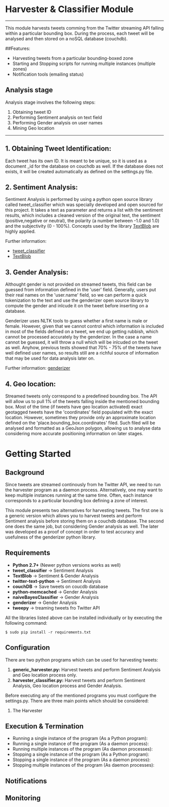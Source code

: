 Harvester & Classifier Module
===================

- - - - 

This module harvests tweets comming from the Twitter streaming API falling within a particular bounding box.
During the process, each tweet will be analysed and then stored on a noSQL database (couchdb).

##Features:

* Harvesting tweets from a particular bounding-boxed zone
* Starting and Stopping scripts for running multiple instances (multiple zones)
* Notification tools (emailing status)

## Analysis stage

Analysis stage involves the following steps:

1. Obtaining tweet ID
2. Performing Sentiment analysis on text field
3. Performing Gender analysis on user names
4. Mining Geo location

- - - - 

## 1. Obtaining Tweet Identification:

Each tweet has its own ID. It is meant to be unique, so it is used as a document _id for the database on couchdb as well. If the database does not exists, it will be created automatically as defined on the settings.py file.

## 2. Sentiment Analysis:

Sentiment Analysis is performed by using a python open source library called tweet_classifier which was specially developed and open sourced for this project. It takes a text as parameter and returns a list with the sentiment results, which includes a cleaned version of the original text, the sentiment (positive,negative or neutral), the polarity (a number between -1.0 and 1.0) and the subjectivity (0 - 100%). Concepts used by the library [TextBlob](http://textblob.readthedocs.org/en/dev/advanced_usage.html#sentiment-analyzers) are highly applied.

Further information:<br>
* [tweet_classifier](https://github.com/diogonal/classifier)<br> 
* [TextBlob](http://textblob.readthedocs.org/en/dev/)

## 3. Gender Analysis:

Althought gender is not provided on streamed tweets, this field can be guessed from information defined in the 'user' field. Generally, users put their real names on the 'user.name' field, so we can perform a quick tokenization to the text and use the genderizer open source library to compute the gender and inlcude it on the tweet before inserting on a database.

Genderizer uses NLTK tools to guess whether a first name is male or female. However, given that we cannot control which information is included in most of the fields defined on a tweet, we end up getting rubbish, which cannot be processed accurately by the genderizer. In the case a name cannot be guessed, it will throw a null which will be inlcuded on the tweet as well. Anyhow, previous tests showed that 70% - 75% of the tweets have well defined user names, so results still are a richful source of information that may be used for data analysis later on.

Further information: [genderizer](https://github.com/muatik/genderizer)

## 4. Geo location:

Streamed tweets only correspond to a predefined bounding box. The API will allow us to pull 1% of the tweets falling inside the mentioned bounding box. Most of the time (if tweets have geo location activated) exact geotagged tweets have the 'coordinates' field populated with the exact location. However, sometimes they provide only an approximate location defined on the 'place.bounding_box.coordinates' filed. Such filed will be analysed and formatted as a GeoJson polygon, allowing us to analyse data considering more accurate positioning information on later stages.

# Getting Started

## Background 

Since tweets are streamed continously from he Twitter API, we need to run the harvester program as a daemon process. Alternatively, one may want to keep multiple instances running at the same time. Often, each instance corresponds to a particular bounding box defining a zone of interest. 

This module presents two alternatives for harvesting tweets. The first one is a generic version which allows you to harvest tweets and perform Sentiment analysis before storing them on a couchdb database. The second one does the same job, but considering Gender analysis as well. The later was developed as a proof of concept in order to test accuracy and usefulness of the genderizer python library.

## Requirements

* **Python 2.7+** (Newer python versions works as well)
* **tweet_classifier**        -> Sentiment Analysis
* **TextBlob**                -> Sentiment & Gender Analysis
* **twitter-text-python**     -> Sentiment Analysis
* **couchDB**                 -> Save tweets on coucdb database
* **python-memcached**        -> Gender Analysis
* **naiveBayesClassifier**    -> Gender Analysis
* **genderizer**              -> Gender Analysis
* **tweepy**                  -> treaming tweets fro Twitter API

All the libraries listed above can be installed individually or by executing the following command:

```
$ sudo pip install -r requirements.txt
```

## Configuration

There are two python programs which can be used for harvesting tweets:

1. **generic_harvester.py:** Harvest tweets and perform Sentiment Analysis and Geo location process only.
2. **harvester_classifier.py:** Harvest tweets and perform Sentiment Analysis, Geo location process and Gender Analysis.

Before executing any of the mentioned programs you must configure the settings.py. There are three main points which should be considered:

1. The Harvester 

## Execution & Termination

* Running a single instance of the program (As a Python program):
* Running a single instance of the program (As a daemon process):
* Running multiple instances of the program (As daemon processes):
* Stopping a single instance of the program (As a Python program):
* Stopping a single instance of the program (As a daemon process):
* Stopping multiple instances of the program (As daemon processes):

## Notifications

## Monitoring


